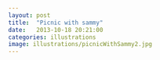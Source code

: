 ```yaml
---
layout: post
title:  "Picnic with sammy"
date:   2013-10-18 20:21:00
categories: illustrations
image: illustrations/picnicWithSammy2.jpg
---
```


